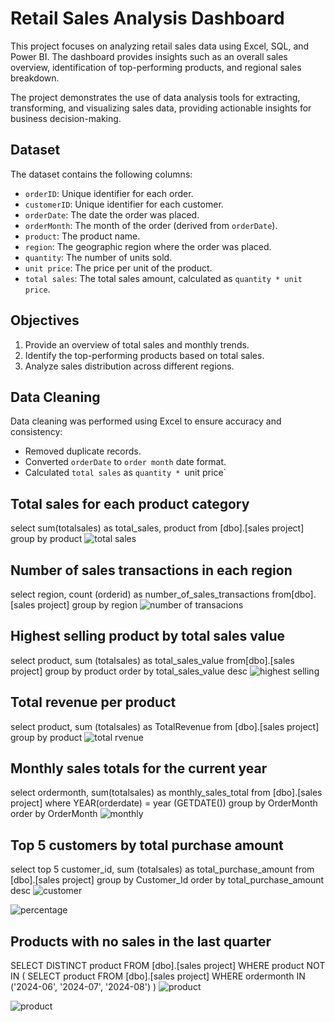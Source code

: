 # Retail Sales Analysis Dashboard
This project focuses on analyzing retail sales data using Excel, SQL, and Power BI. The dashboard provides insights such as an overall sales overview, identification of top-performing products, and regional sales breakdown.

The project demonstrates the use of data analysis tools for extracting, transforming, and visualizing sales data, providing actionable insights for business decision-making.
## Dataset
The dataset contains the following columns:

- `orderID`: Unique identifier for each order.
- `customerID`: Unique identifier for each customer.
- `orderDate`: The date the order was placed.
- `orderMonth`: The month of the order (derived from `orderDate`).
- `product`: The product name.
- `region`: The geographic region where the order was placed.
- `quantity`: The number of units sold.
- `unit price`: The price per unit of the product.
- `total sales`: The total sales amount, calculated as `quantity * unit price`.

## Objectives
1. Provide an overview of total sales and monthly trends.
2. Identify the top-performing products based on total sales.
3. Analyze sales distribution across different regions.

## Data Cleaning
Data cleaning was performed using Excel to ensure accuracy and consistency:
- Removed duplicate records.
- Converted `orderDate` to `order month` date format.
- Calculated `total sales` as `quantity * `unit price`

## Total sales for each product category
select sum(totalsales) as total_sales, product from [dbo].[sales project]
group by product
![total sales](https://github.com/user-attachments/assets/50525e7a-83c6-4fb2-9a1d-fabee4757235)

## Number of sales transactions in each region
select region,
count (orderid) as number_of_sales_transactions
from[dbo].[sales project]
group by region
![number of transacions](https://github.com/user-attachments/assets/2b63f9ef-f2d2-41ad-9078-1b65df4af9f0)

## Highest selling product by total sales value
select product,
sum (totalsales) as total_sales_value
from[dbo].[sales project]
group by product
order by total_sales_value desc
![highest selling](https://github.com/user-attachments/assets/a7077d07-1721-418a-a9c5-0b164acf09b0)

## Total revenue per product
select product,
sum (totalsales) as TotalRevenue
from [dbo].[sales project]
group by product
![total rvenue](https://github.com/user-attachments/assets/145bbd25-cb5c-485e-9128-67bba6f2d804)

## Monthly sales totals for the current year
select ordermonth,
sum(totalsales) as monthly_sales_total
from [dbo].[sales project]
where
YEAR(orderdate) = year (GETDATE())
group by OrderMonth
order by OrderMonth
![monthly](https://github.com/user-attachments/assets/c1b3d8a5-5dff-4c40-8b50-5225a6b11cd8)

## Top 5 customers by total purchase amount
select top 5 customer_id,
sum (totalsales) as total_purchase_amount
from [dbo].[sales project]
group by Customer_Id
order by total_purchase_amount desc
![customer](https://github.com/user-attachments/assets/577adfbb-d9fb-4c34-bb5b-4cd6a37458c5)


![percentage](https://github.com/user-attachments/assets/f3acd0bf-a11e-436d-9fb9-1860dca57ad5)



## Products with no sales in the last quarter
SELECT DISTINCT product
FROM [dbo].[sales project]
WHERE product NOT IN (
    SELECT product
    FROM [dbo].[sales project]
    WHERE ordermonth IN ('2024-06', '2024-07', '2024-08')
)
![product](https://github.com/user-attachments/assets/d3eb8515-b44d-4ef7-b590-e5c4c8ffc091)


![product](https://github.com/user-attachments/assets/9073bc8f-61c6-40b2-b676-1462501130ad)


















